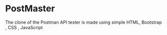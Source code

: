 # PostMaster
The clone of the Postman API tester is made using simple HTML, Bootstrap , CSS , JavaScript 
